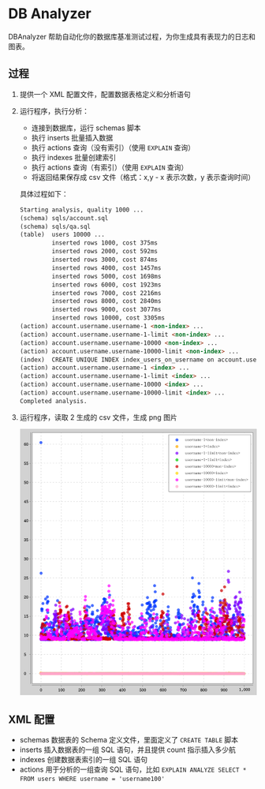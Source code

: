 DB Analyzer
============

DBAnalyzer 帮助自动化你的数据库基准测试过程，为你生成具有表现力的日志和图表。

过程
----

1. 提供一个 XML 配置文件，配置数据表格定义和分析语句

2. 运行程序，执行分析：

   - 连接到数据库，运行 schemas 脚本
   - 执行 inserts 批量插入数据
   - 执行 actions 查询（没有索引）（使用 `EXPLAIN` 查询）
   - 执行 indexes 批量创建索引
   - 执行 actions 查询（有索引）（使用 `EXPLAIN` 查询）
   - 将返回结果保存成 csv 文件（格式：x,y - x 表示次数，y 表示查询时间） 

   具体过程如下：

    ```md
    Starting analysis, quality 1000 ...
    (schema) sqls/account.sql
    (schema) sqls/qa.sql
    (table)  users 10000 ...
             inserted rows 1000, cost 375ms 
             inserted rows 2000, cost 592ms
             inserted rows 3000, cost 874ms
             inserted rows 4000, cost 1457ms
             inserted rows 5000, cost 1698ms
             inserted rows 6000, cost 1923ms
             inserted rows 7000, cost 2216ms
             inserted rows 8000, cost 2840ms
             inserted rows 9000, cost 3077ms
             inserted rows 10000, cost 3305ms 
    (action) account.username.username-1 <non-index> ...
    (action) account.username.username-1-limit <non-index> ...
    (action) account.username.username-10000 <non-index> ...
    (action) account.username.username-10000-limit <non-index> ...
    (index)  CREATE UNIQUE INDEX index_users_on_username on account.users (username)
    (action) account.username.username-1 <index> ...
    (action) account.username.username-1-limit <index> ...
    (action) account.username.username-10000 <index> ...
    (action) account.username.username-10000-limit <index> ...
    Completed analysis.
    ```

3. 运行程序，读取 2 生成的 csv 文件，生成 png 图片

   ![](https://github.com/nim-lang-cn/db-analyzer/blob/master/aggregate.svg)

XML 配置
---------

- schemas 数据表的 Schema 定义文件，里面定义了 `CREATE TABLE` 脚本
- inserts 插入数据表的一组 SQL 语句，并且提供 count 指示插入多少航
- indexes 创建数据表索引的一组 SQL 语句
- actions 用于分析的一组查询 SQL 语句，比如 `EXPLAIN ANALYZE SELECT * FROM users WHERE username = 'username100'`

